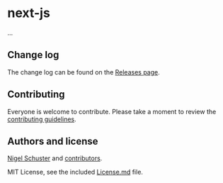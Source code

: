 # next-js

...

## Change log

The change log can be found on the [Releases page](https://github.com/Neitsch/next-js/releases).

## Contributing

Everyone is welcome to contribute. Please take a moment to review the [contributing guidelines](Contributing.md).

## Authors and license

[Nigel Schuster](https://github.com/Neitsch/next-experiment) and [contributors](https://github.com/Neitsch/next-js/graphs/contributors).

MIT License, see the included [License.md](License.md) file.
